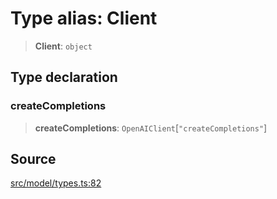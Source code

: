 # Type alias: Client

> **Client**: `object`

## Type declaration

### createCompletions

> **createCompletions**: `OpenAIClient`\[`"createCompletions"`\]

## Source

[src/model/types.ts:82](https://github.com/dexaai/llm-tools/blob/5018eae/src/model/types.ts#L82)
